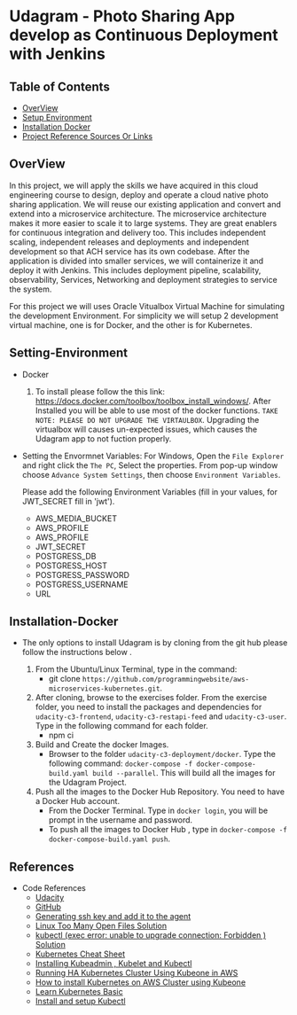 # Udagram - Photo Sharing App develop as Continuous Deployment with Jenkins

## Table of Contents

* [OverView](#OverView)
* [Setup Environment](#Setting-Environment)
* [Installation Docker](#Installation-Docker)
* [Project Reference Sources Or Links](#references)

## OverView

In this project, we will apply the skills we have acquired in this cloud engineering course to design, deploy and operate a cloud native photo sharing application. We will reuse our existing application and convert and extend into a microservice architecture. The microservice architecture makes it more easier to scale it to large systems. They are great enablers for continuous integration and delivery too. This includes independent scaling, independent releases and deployments  and independent development so that ACH service has its own codebase. After the application is divided into smaller services, we will containerize it and deploy it with Jenkins. This includes deployment pipeline, scalability, observability, Services, Networking and deployment strategies to service the system. 

For this project we will uses Oracle Vitualbox Virtual Machine for simulating the development Environment. For simplicity we will setup 2 development virtual machine, one is for Docker, and the other is for Kubernetes. 

## Setting-Environment

 * Docker
    1. To install please follow the this link: https://docs.docker.com/toolbox/toolbox_install_windows/. After Installed you will be able to use most of the docker functions. `TAKE NOTE: PLEASE DO NOT UPGRADE THE VIRTAULBOX`. Upgrading the virtualbox will causes un-expected issues, which causes the Udagram app to not fuction properly.


 * Setting the Envormnet Variables:
    For Windows, Open the `File Explorer` and right click the `The PC`, Select the properties. From pop-up window choose `Advance System Settings`, then choose `Environment Variables`.

    Please add the following Environment Variables (fill in your values, for JWT_SECRET fill in 'jwt').
    - AWS_MEDIA_BUCKET
    - AWS_PROFILE
    - AWS_PROFILE
    - JWT_SECRET
    - POSTGRESS_DB
    - POSTGRESS_HOST
    - POSTGRESS_PASSWORD
    - POSTGRESS_USERNAME
    - URL
    
## Installation-Docker

* The only options to install Udagram is by cloning from the git hub please follow the instructions below .

    1. From the Ubuntu/Linux Terminal, type in the command:
        * git clone `https://github.com/programmingwebsite/aws-microservices-kubernetes.git`. 
    2. After cloning, browse to the exercises folder. From the exercise folder,  you need to install the packages and dependencies for     `udacity-c3-frontend`, `udacity-c3-restapi-feed` and `udacity-c3-user`. Type in the following command for each folder.
        * npm ci
    3. Build and Create the docker Images.
        * Browser to the folder `udacity-c3-deployment/docker`. Type the following command: 
        `docker-compose -f docker-compose-build.yaml build --parallel`. This will build all the images for the Udagram Project.
    4. Push all the images to the Docker Hub Repository. You need to have a Docker Hub account.
        * From the Docker Terminal. Type in `docker login`, you will be prompt in the username and password.
        * To push all the images to Docker Hub , type in `docker-compose -f docker-compose-build.yaml push`.

      
## References

* Code References
    * [Udacity](https://www.udacity.com/)
    * [GitHub](https://github.com/)
    * [Generating ssh key and add it to the agent](https://help.github.com/en/github/authenticating-to-github/generating-a-new-ssh-key-and-adding-it-to-the-ssh-agent)
    * [Linux Too Many Open Files Solution](https://blog.csdn.net/fdipzone/article/details/34588803)
    * [kubectl (exec error: unable to upgrade connection: Forbidden ) Solution](https://github.com/opsnull/follow-me-install-kubernetes-cluster/issues/255)
    * [Kubernetes Cheat Sheet](https://kubernetes.io/docs/reference/kubectl/cheatsheet/)
    * [Installing Kubeadmin , Kubelet and Kubectl](https://kubernetes.io/docs/setup/production-environment/tools/kubeadm/install-kubeadm/)
    * [Running HA Kubernetes Cluster Using Kubeone in AWS](https://medium.com/@alexander_15213/running-ha-kubernetes-clusters-on-aws-using-kubeone-535b93af57ab)
    * [How to install Kubernetes on AWS Cluster using Kubeone](https://github.com/kubermatic/kubeone/blob/master/docs/quickstart-aws.md)
    * [Learn Kubernetes Basic](https://kubernetes.io/docs/tutorials/kubernetes-basics/)
    * [Install and setup Kubectl](https://kubernetes.io/docs/tasks/tools/install-kubectl/)